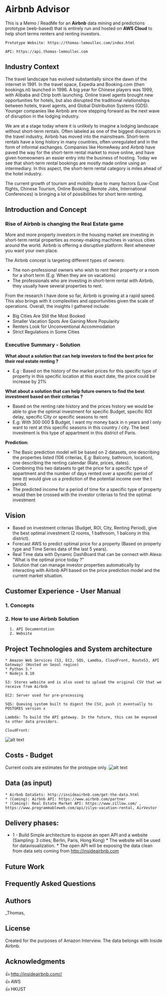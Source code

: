 # Airbnb Advisor
This is a Memo / ReadMe for an **Airbnb** data mining and predictions prototype (web-based) that is entirely run and hosted on **AWS Cloud** to help short terms renters and renting investors.

```
Prototype Website: https://thomas-lemoullec.com/index.html
```
```
API: https://api.thomas-lemoullec.com
```

## Industry Context
The travel landscape has evolved substantially since the dawn of the internet in 1991. In the travel space, Expedia and Booking.com (then bookings.nl) launched in 1996. A big year for Chinese players was 1999, with Alibaba and Ctrip both launching. Online travel agents brought new opportunities for hotels, but also disrupted the traditional relationships between hotels, travel agents, and Global Distribution Systems (GDS). Younger companies like Airbnb are now stepping forward as the next wave of disruption in the lodging industry.

We are at a stage today where it is unlikely to imagine a lodging landscape without short-term rentals. Often labeled as one of the biggest disruptors in the travel industry, Airbnb has moved into the mainstream. Short-term rentals have a long history in many countries, often unregulated and in the form of informal exchanges. Companies like HomeAway and Airbnb have paved the way for the short-term rental market to move online, and have given homeowners an easier entry into the business of hosting. Today we see that short-term rental bookings are mostly made online using an intermediary. In this aspect, the short-term rental category is miles ahead of the hotel industry.

The current growth of tourism and mobility due to many factors (Low-Cost flights, Chinese Tourism, Online Booking, Remote Jobs, International Conferences) is bringing a lot of possibilities for short term renting.

## Introduction and Concept
### Rise of Airbnb is changing the Real Estate game
More and more property investors in the housing market are investing in short-term rental properties as money-making machines in various cities around the world. 
Airbnb is offering a disruptive platform: Rent whenever you want your own place.

The Airbnb concept is targeting different types of owners:
* The non-professional owners who wish to rent their property or a room for a short term (E.g: When they are on vacations)
* The professionals who are investing in short-term rental with Airbnb, they usually have several properties to rent.

From the research I have done so far, Airbnb is growing at a rapid speed. This also brings with it complexities and opportunities given the scale of operations. Overall, the insights I gathered include:

* Big Cities Are Still the Most Booked
* Smaller Vacation Spots Are Gaining More Popularity
* Renters Look for Unconventional Accommodation
* Strict Regulations in Some Cities

### Executive Summary - Solution

**What about a solution that can help investors to find the best price for their real estate renting ?**
 * E.g : Based on the history of the market prices for this specific type of property in this specific location at this exact date, the price could be increase by 21%
 
**What about a solution that can help future owners to find the best investment based on their criterias ?**
 * Based on the renting rate history and the prices history we would be able to give the optimal investment for specific Budget, specific ROI delay, specific City or specific seasons to rent
 * E.g: With 300 000 $ Budget, I want my money back in n years and I only want to rent at this specific seasons in this country / city. The best investment is this type of appartment in this district of Paris.
 
**Prediction:**
  * The Basic prediction model will be based on 2 datasets, one describing the properties listed (106 criterias, E.g: Balcony, bathroom, location), one describing the renting calendar (Rate, prices, dates).
  * Combining this two datasets to get the price for a specific type of appartment and the number of days rented over a specific period of time (t) would give us a prediction of the potential income over the t period.
  * The predicted income for a period of time for a specific type of property would then be crossed with the investor criterias to find the optimal investment

## Vision
 * Based on investment criterias (Budget, ROI, City, Renting Period), give the best optimal investment (2 rooms, 1 bathroom, 1 balcony in this district).
 * Forecast AWS to predict optimal price for a property (Based on property type and Time Series data of the last 5 years).
 * Real Time data with Dynamic DashBoard that can be connect with Alexa: "What is the optimal price today ?"
 * Solution that can manage investor properties automatically by interacting with Airbnb API based on the price prediction model and the current market situation.

 ## Customer Experience - User Manual
  ### 1. Concepts
  ### 2. How to use Airbnb Solution
      1. API Documentation
      2. Website

## Project Technologies and System architecture
    * Amazon Web Services (S3, EC2, SQS, Lamdba, CloudFront, Route53, API Gateway) (Hosted on Seoul region)
    * Python 3.*
    * Nodejs 8.10

```    
S3: Stores website and is also used to upload the original CSV that we receive from Airbnb
``` 
``` 
EC2: Server used for pre-processing
``` 
``` 
SQS: Queuing system built to digest the CSV, push it eventually to POSTGRES version x
``` 
``` 
Lambda: To build the API gateway. In the future, this can be exposed to other data providers.
``` 
``` 
CloudFront: 
``` 
![alt text](https://raw.githubusercontent.com/thomas-le-moullec/airbnb_advisor/blob/dev/pm_resources/Airbnb_Advisor_Architecture_Final.png)

## Costs - Budget
Current costs are estimates for the protoype only.
![alt text](https://raw.githubusercontent.com/thomas-le-moullec/airbnb_advisor/blob/dev/pm_resources/budget_prototype_airbnb.png)

## Data (as input)
    * Airbnb DataSets: http://insideairbnb.com/get-the-data.html
    * (Coming): Airbnb API: https://www.airbnb.com/partner
    * (Coming): Real Estate Market API: https://www.zillow.com/ , https://www.programmableweb.com/api/zilyo-vacation-rental, AirVestor

## Delivery phases:
   * 1 - Build Simple architecture to expose an open API and a website (Sampling: 3 cities; Berlin, Paris, Hong Kong)
    * The website will be used for datavisualization.
    * The open API will be exposing the data clean from data sets coming from http://insideairbnb.com

 ## Future Work
 
 ## Frequently Asked Questions
 
 ## Authors

_Thomas, <br/>


## License

Created for the purposes of Amazon Interview. The data belongs with Inside Airbnb.

## Acknowledgments

:+1: http://insideairbnb.com// <br/>
:+1: AWS <br/>
:+1: HKUST <br/>
